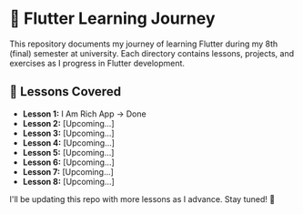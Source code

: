 # 📱 Flutter Learning Journey  

This repository documents my journey of learning Flutter during my 8th (final) semester at university. Each directory contains lessons, projects, and exercises as I progress in Flutter development.  

## 🚀 Lessons Covered  

- **Lesson 1:** I Am Rich App -> Done
- **Lesson 2:** [Upcoming...]  
- **Lesson 3:** [Upcoming...]  
- **Lesson 4:** [Upcoming...]  
- **Lesson 5:** [Upcoming...]  
- **Lesson 6:** [Upcoming...]  
- **Lesson 7:** [Upcoming...]  
- **Lesson 8:** [Upcoming...]  

I'll be updating this repo with more lessons as I advance. Stay tuned! 🚀  
